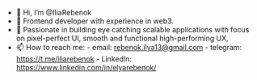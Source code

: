 - 👋 Hi, I’m @IliaRebenok
- 👀 Frontend developer with experience in web3.
- 👾 Passionate in building eye catching scalable applications with focus on pixel-perfect UI, smooth and functional high-performing UX, 
- 📫 How to reach me:
      - email:      rebenok.ilya13@gmail.com
      - telegram:   https://t.me/iliarebenok
      - LinkedIn:   https://www.linkedin.com/in/elyarebenok/


